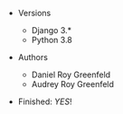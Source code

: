 
- Versions
    - Django 3.*
    - Python 3.8
- Authors
    - Daniel Roy Greenfeld
    - Audrey Roy Greenfeld

- Finished: *YES*!
